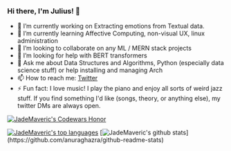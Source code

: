 ### Hi there, I'm Julius! 👋
- 🔭 I’m currently working on Extracting emotions from Textual data.
- 🌱 I’m currently learning Affective Computing, non-visual UX, linux administration
- 👯 I’m looking to collaborate on any ML / MERN stack projects
- 🤔 I’m looking for help with BERT transformers
- 💬 Ask me about Data Structures and Algorithms, Python (especially data science stuff) or help installing and managing Arch
- 📫 How to reach me: [Twitter](https://twitter.com/JuliusAlphonso)
- ⚡ Fun fact: I love music! I play the piano and enjoy all sorts of weird jazz stuff. If you find something I'd like (songs, theory, or anything else), my twitter DMs are always open.
  
[![JadeMaveric's Codewars Honor](https://www.codewars.com/users/JadeMaveric/badges/large)](https://www.codewars.com/users/JadeMaveric)

[![JadeMaveric's top languages](https://github-readme-stats.vercel.app/api/top-langs/?username=JadeMaveric&show_icons=true&theme=dark&layout=compact)](https://github.com/anuraghazra/github-readme-stats)
[![JadeMaveric's github stats](https://github-readme-stats.vercel.app/api?username=JadeMaveric&hide=issues&show_icons=true&theme=dark&count_private=true")](https://github.com/anuraghazra/github-readme-stats)
<!--
**JadeMaveric/JadeMaveric** is a ✨ _special_ ✨ repository because its `README.md` (this file) appears on your GitHub profile.

Here are some ideas to get you started:

- 🔭 I’m currently working on ...
- 🌱 I’m currently learning ...
- 👯 I’m looking to collaborate on ...
- 🤔 I’m looking for help with ...
- 💬 Ask me about ...
- 📫 How to reach me: ...
- 😄 Pronouns: ...
- ⚡ Fun fact: ...
-->

